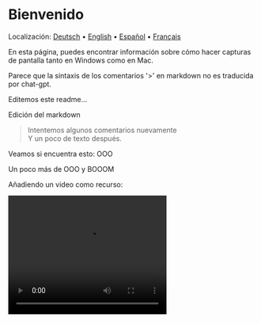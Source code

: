 # Bienvenido
Localización: [Deutsch](https://ewildingli.github.io/Global-Instructor-Guidelines/DE/) • [English](https://ewildingli.github.io/Global-Instructor-Guidelines/) • [Español](https://ewildingli.github.io/Global-Instructor-Guidelines/ES/) • [Français](https://ewildingli.github.io/Global-Instructor-Guidelines/FR/)

En esta página, puedes encontrar información sobre cómo hacer capturas de pantalla tanto en Windows como en Mac.

Parece que la sintaxis de los comentarios '>' en markdown no es traducida por chat-gpt.

Editemos este readme...

Edición del markdown

> Intentemos algunos comentarios nuevamente  
Y un poco de texto después.

Veamos si encuentra esto: OOO

Un poco más de OOO y BOOOM

Añadiendo un video como recurso:

<video width="320" height="240" controls><source src="https://github.com/user-attachments/assets/be74703f-6879-45a5-ac12-fa11a221ed79" type="video/mp4">Tu navegador no soporta la etiqueta de video.</video>